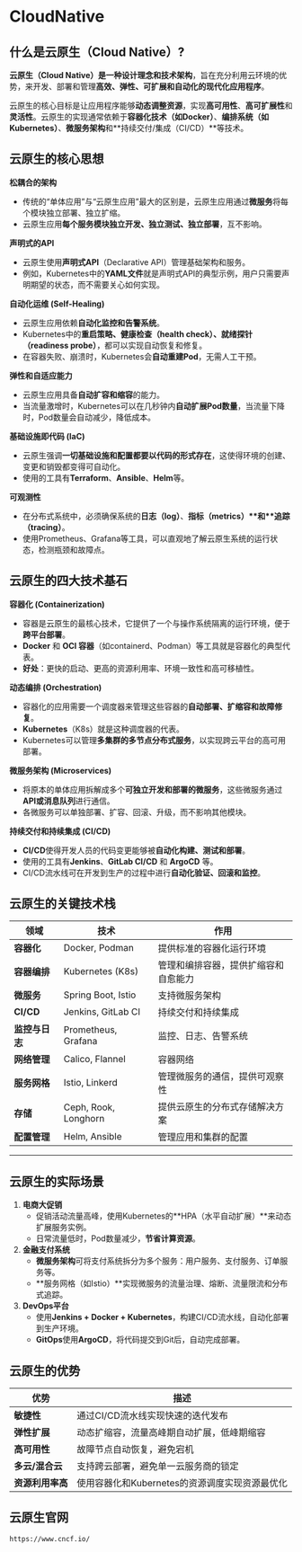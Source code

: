 # CloudNative



## 什么是云原生（Cloud Native）?



**云原生（Cloud Native）是一种设计理念和技术架构**，旨在充分利用云环境的优势，来开发、部署和管理**高效、弹性、可扩展和自动化的现代化应用程序**。

云原生的核心目标是让应用程序能够**动态调整资源**，实现**高可用性**、**高可扩展性**和**灵活性**。云原生的实现通常依赖于**容器化技术（如Docker）**、**编排系统（如Kubernetes）**、**微服务架构**和**持续交付/集成（CI/CD）**等技术。





## 云原生的核心思想



**松耦合的架构**

- 传统的“单体应用”与“云原生应用”最大的区别是，云原生应用通过**微服务**将每个模块独立部署、独立扩缩。
- 云原生应用**每个服务模块独立开发、独立测试、独立部署**，互不影响。

**声明式的API**

- 云原生使用**声明式API**（Declarative API）管理基础架构和服务。
- 例如，Kubernetes中的**YAML文件**就是声明式API的典型示例，用户只需要声明期望的状态，而不需要关心如何实现。

**自动化运维 (Self-Healing)**

- 云原生应用依赖**自动化监控和告警系统**。
- Kubernetes中的**重启策略、健康检查（health check）、就绪探针（readiness probe）**，都可以实现自动恢复和修复。
- 在容器失败、崩溃时，Kubernetes会**自动重建Pod**，无需人工干预。

**弹性和自适应能力**

- 云原生应用具备**自动扩容和缩容**的能力。
- 当流量激增时，Kubernetes可以在几秒钟内**自动扩展Pod数量**，当流量下降时，Pod数量会自动减少，降低成本。

**基础设施即代码 (IaC)**

- 云原生强调**一切基础设施和配置都要以代码的形式存在**，这使得环境的创建、变更和销毁都变得可自动化。
- 使用的工具有**Terraform**、**Ansible**、**Helm**等。

**可观测性**

- 在分布式系统中，必须确保系统的**日志（log）**、**指标（metrics）\**和\**追踪（tracing）**。
- 使用Prometheus、Grafana等工具，可以直观地了解云原生系统的运行状态，检测瓶颈和故障点。





## 云原生的四大技术基石



**容器化 (Containerization)**

- 容器是云原生的最核心技术，它提供了一个与操作系统隔离的运行环境，便于**跨平台部署**。
- **Docker** 和 **OCI 容器**（如containerd、Podman）等工具就是容器化的典型代表。
- **好处**：更快的启动、更高的资源利用率、环境一致性和高可移植性。

**动态编排 (Orchestration)**

- 容器化的应用需要一个调度器来管理这些容器的**自动部署、扩缩容和故障修复**。
- **Kubernetes**（K8s）就是这种调度器的代表。
- Kubernetes可以管理**多集群的多节点分布式服务**，以实现跨云平台的高可用部署。

**微服务架构 (Microservices)**

- 将原本的单体应用拆解成多个**可独立开发和部署的微服务**，这些微服务通过**API或消息队列**进行通信。
- 各微服务可以单独部署、扩容、回滚、升级，而不影响其他模块。

**持续交付和持续集成 (CI/CD)**

- **CI/CD**使得开发人员的代码变更能够被**自动化构建、测试和部署**。
- 使用的工具有**Jenkins**、**GitLab CI/CD** 和 **ArgoCD** 等。
- CI/CD流水线可在开发到生产的过程中进行**自动化验证、回滚和监控**。





## 云原生的关键技术栈



| **领域**       | **技术**             | **作用**                             |
| -------------- | -------------------- | ------------------------------------ |
| **容器化**     | Docker, Podman       | 提供标准的容器化运行环境             |
| **容器编排**   | Kubernetes (K8s)     | 管理和编排容器，提供扩缩容和自愈能力 |
| **微服务**     | Spring Boot, Istio   | 支持微服务架构                       |
| **CI/CD**      | Jenkins, GitLab CI   | 持续交付和持续集成                   |
| **监控与日志** | Prometheus, Grafana  | 监控、日志、告警系统                 |
| **网络管理**   | Calico, Flannel      | 容器网络                             |
| **服务网格**   | Istio, Linkerd       | 管理微服务的通信，提供可观察性       |
| **存储**       | Ceph, Rook, Longhorn | 提供云原生的分布式存储解决方案       |
| **配置管理**   | Helm, Ansible        | 管理应用和集群的配置                 |

------





## 云原生的实际场景



1. **电商大促销**
   - 促销活动流量高峰，使用Kubernetes的**HPA（水平自动扩展）**来动态扩展服务实例。
   - 日常流量低时，Pod数量减少，**节省计算资源**。
2. **金融支付系统**
   - **微服务架构**可将支付系统拆分为多个服务：用户服务、支付服务、订单服务等。
   - **服务网格（如Istio）**实现微服务的流量治理、熔断、流量限流和分布式追踪。
3. **DevOps平台**
   - 使用**Jenkins + Docker + Kubernetes**，构建CI/CD流水线，自动化部署到生产环境。
   - **GitOps**使用**ArgoCD**，将代码提交到Git后，自动完成部署。





## 云原生的优势



| **优势**         | **描述**                                       |
| ---------------- | ---------------------------------------------- |
| **敏捷性**       | 通过CI/CD流水线实现快速的迭代发布              |
| **弹性扩展**     | 动态扩缩容，流量高峰期自动扩展，低峰期缩容     |
| **高可用性**     | 故障节点自动恢复，避免宕机                     |
| **多云/混合云**  | 支持跨云部署，避免单一云服务商的锁定           |
| **资源利用率高** | 使用容器化和Kubernetes的资源调度实现资源最优化 |



## 云原生官网

``````
https://www.cncf.io/
``````